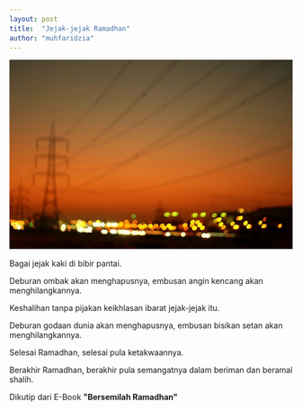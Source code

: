 ```yaml
---
layout: post
title:  "Jejak-jejak Ramadhan"
author: "muhfaridzia"
---
```


![Fasting Photo](/img/view-photo.jpg)

Bagai jejak kaki di bibir pantai. 

Deburan ombak akan menghapusnya, embusan angin kencang akan menghilangkannya. 

Keshalihan tanpa pijakan keikhlasan ibarat jejak-jejak itu. 

Deburan godaan dunia akan menghapusnya, embusan bisikan setan akan menghilangkannya.

Selesai Ramadhan, selesai pula ketakwaannya. 

Berakhir Ramadhan, berakhir pula semangatnya dalam beriman dan beramal shalih.

Dikutip dari E-Book **"Bersemilah Ramadhan"**
